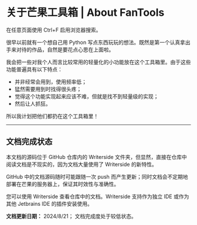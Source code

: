 # 关于芒果工具箱 | About FanTools

<note>
    在任意页面使用 <shortcut>Ctrl+F</shortcut> 启用浏览器搜索。
</note>

很早以前就有一个想自己用 Python 写点东西玩玩的想法。既然是第一个认真拿出手来对待的作品，自然是要花点心思在上面啦。

我会把一些对我个人而言比较常用的轻量化的小功能放在这个工具箱里。由于这些功能普遍具有以下特点：

* 并非经常会用到，使用频率低；
* 猛然需要用到时找得很头疼；
* 觉得这个功能实现起来应该不难，但就是找不到轻量级的实现；
* 然后让人抓狂。

所以我计划把他们都扔在这个工具箱里！

----

## 文档完成状态

本文档的源码位于 GitHub 仓库内的 Writerside 文件夹，但显然，直接在仓库中阅读文档是不现实的，因为文档大量使用了 Writerside 的新特性。

GitHub 中的文档源码随时可能跟随一次 push 而产生更新；同时文档会不定期地部署在芒果的服务器上，保证其时效性与准确性。

您可以使用 Writerside 查看仓库中的文档。Writerside 支持作为独立 IDE 或作为其他 Jetbrains IDE 的插件安装使用。

<note>
    <b>文档更新日期：</b> 2024/8/21；
    文档完成度处于较低状态。
</note>

